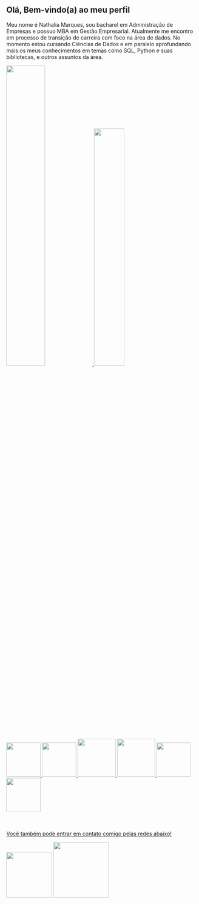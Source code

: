 ## Olá, Bem-vindo(a) ao meu perfil 
Meu nome é Nathalia Marques, sou bacharel em Administração de Empresas e possuo MBA em Gestão Empresarial. Atualmente me encontro em	 processo de transição de carreira com foco na área de dados. No momento estou cursando Ciências de Dados e em paralelo aprofundando mais os meus conhecimentos em temas como SQL, Python e suas bibliotecas, e outros assuntos da área. 

 <div>
   <a href="https://github.com/nathaliavsmarques">  
   <img width="45%" src="https://github-readme-stats.vercel.app/api?username=nathaliavsmarques&show_icons=true&theme=dracula"/>
   <img width="40%" src="https://github-readme-stats.vercel.app/api/top-langs/?username=nathaliavsmarques&layout=compact&langs&theme=dracula"/>
   
 </div>
 <br>
 <div>
    <img width="90em" src="https://cdn.jsdelivr.net/gh/devicons/devicon@latest/icons/python/python-original.svg" />  
    <img width="90em" src="https://cdn.jsdelivr.net/gh/devicons/devicon@latest/icons/azuresqldatabase/azuresqldatabase-original.svg" />          
    <img width="100em" src="https://cdn.jsdelivr.net/gh/devicons/devicon/icons/html5/html5-plain-wordmark.svg"/>       
    <img width="100em" src="https://cdn.jsdelivr.net/gh/devicons/devicon/icons/css3/css3-plain-wordmark.svg"/>    
    <img width="90em" src="https://cdn.jsdelivr.net/gh/devicons/devicon/icons/javascript/javascript-original.svg"/>
    <img width="90em" src="https://cdn.jsdelivr.net/gh/devicons/devicon/icons/typescript/typescript-original.svg" />
           
          
          
                   
 </div>   
   
  <br>
  <br>
  
 Você também pode entrar em contato comigo pelas redes abaixo!
 
 <div>   
  <a href = "mailto:nathaliavsmarques@gmail.com"><img width="120em" src="https://img.shields.io/badge/-Gmail-%23333?style=for-the-badge&logo=gmail&logoColor=white"  target="_blank"></a>
  <a href="https://www.linkedin.com/in/nathaliavsmarques/" target="_blank"><img width="146em" src="https://img.shields.io/badge/-LinkedIn-%230077B5?style=for-the-badge&logo=linkedin&logoColor=white" target="_blank"></a>  
 </div>
